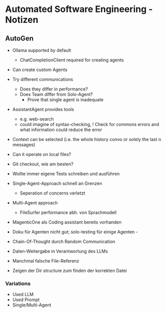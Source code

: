 # Automated Software Engineering - Notizen

## AutoGen
- Ollama supported by default
    - ChatCompletionClient required for creating agents
- Can create custom Agents
- Try different communications
    - Does they differ in performance?
    - Does Team differ from Solo-Agent?
        - Prove that single agent is inadequate
- AssistantAgent provides tools
    - e.g. web-search
    - could imagine of syntax-checking, ! Check for commons errors and what information could reduce the error
- Context can be selected (i.e. the whole history convo or solely the last n messages)
- Can it operate on local files?
- Git checkout, wie am besten?
- Wollte immer eigene Tests schreiben und ausführen

- Single-Agent-Approach schnell an Grenzen
    - Seperation of concerns verletzt
- Multi-Agent approach
    - FileSurfer performance abh. von Sprachmodell
- MagenticOne als Coding assistant bereits vorhanden
- Doku für Agenten nicht gut; solo-testing für einige Agenten -
- Chain-Of-Thought durch Random Communication
- Daten-Weitergabe in Verantwortung des LLMs
- Manchmal falsche File-Referenz
- Zeigen der Dir structure zum finden der korrekten Datei

### Variations
- Used LLM
- Used Prompt
- Single/Multi-Agent
